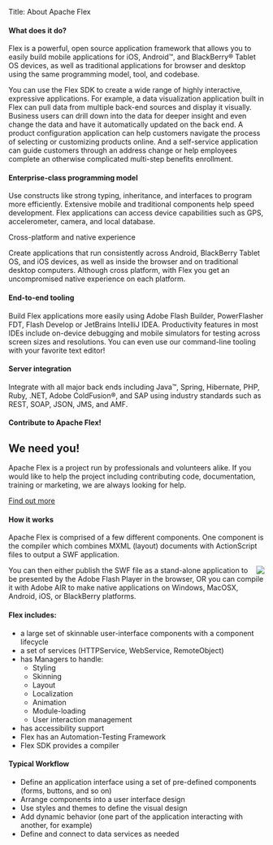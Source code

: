 Title: About Apache Flex

<div class="row-fluid">
<!-- Standard Structure -->
<div class="span8">
    <div class="headline"><h4>What does it do?</h4></div>

Flex is a powerful, open source application framework that allows you to easily build mobile applications for iOS, Android™, and BlackBerry® Tablet OS devices, as well as traditional applications for browser and desktop using the same programming model, tool, and codebase.

You can use the Flex SDK to create a wide range of highly interactive, expressive applications. For example, a data visualization application built in Flex can pull data from multiple back-end sources and display it visually. Business users can drill down into the data for deeper insight and even change the data and have it automatically updated on the back end. A product configuration application can help customers navigate the process of selecting or customizing products online. And a self-service application can guide customers through an address change or help employees complete an otherwise complicated multi-step benefits enrollment.

<div class="headline"><h4>Enterprise-class programming model</h4></div>

Use constructs like strong typing, inheritance, and interfaces to program more efficiently. Extensive mobile and traditional components help speed development. Flex applications can access device capabilities such as GPS, accelerometer, camera, and local database.

Cross-platform and native experience

Create applications that run consistently across Android, BlackBerry Tablet OS, and iOS devices, as well as inside the browser and on traditional desktop computers. Although cross platform, with Flex you get an uncompromised native experience on each platform.

<div class="headline"><h4>End-to-end tooling</h4></div>

Build Flex applications more easily using Adobe Flash Builder, PowerFlasher FDT, Flash Develop or JetBrains IntelliJ IDEA. Productivity features in most IDEs include on-device debugging and mobile simulators for testing across screen sizes and resolutions.  You can even use our command-line tooling with your favorite text editor!

<div class="headline"><h4>Server integration</h4></div>

Integrate with all major back ends including Java™, Spring, Hibernate, PHP, Ruby, .NET, Adobe ColdFusion®, and SAP using industry standards such as REST, SOAP, JSON, JMS, and AMF.

</div>

<div class="span4">
    <div class="headline "><h4>Contribute to Apache Flex!</h4></div>
    <!-- Large Notice -->
    <div class="well">
        <h2>We need you!</h2>
        <p>Apache Flex is a project run by professionals and volunteers alike.  If you would like to help the project including contributing code, documentation, training or marketing, we are always looking for help.</p>
        <a href="community-getinvolved.html" class="btn btn-inverse">Find out more</a>
    </div>
</div>
</div>
<!-- Standard Structure End -->

<div class="headline"><h4>How it works</h4></div>

Apache Flex is comprised of a few different components.  One component is the compiler which combines MXML (layout) documents with ActionScript files to output a SWF application.

<img class="span5" src="images/howFlexWorks.png" style="float: right">

You can then either publish the SWF file as a stand-alone application to be presented by the Adobe Flash Player in the browser, OR you can compile it with Adobe AIR to make native applications on Windows, MacOSX, Android, iOS, or BlackBerry platforms.

<h4>Flex includes:</h4>

* a large set of skinnable user-interface components with a component lifecycle
* a set of services (HTTPService, WebService, RemoteObject)
* has Managers to handle:
  *  Styling
  *  Skinning
  *  Layout
  *  Localization
  *  Animation
  *  Module-loading
  *  User interaction management
* has accessibility support
* Flex has an Automation-Testing Framework
* Flex SDK provides a compiler

<div><h4>Typical Workflow</h4></div>

* Define an application interface using a set of pre-defined components (forms, buttons, and so on)
* Arrange components into a user interface design
* Use styles and themes to define the visual design
* Add dynamic behavior (one part of the application interacting with another, for example)
* Define and connect to data services as needed
